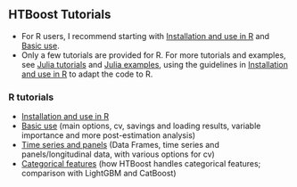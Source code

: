 ## HTBoost Tutorials

- For R users, I recommend starting with [Installation and use in R](tutorials_R/Installation_and_use_in_R.md) and [Basic use](tutorials_R/Basic_use.md).  
- Only a few tutorials are provided for R. For more tutorials and examples, see [Julia tutorials](Tutorials.md) and [Julia examples](Examples.md), using the guidelines in [Installation and use in R](tutorials_R/Installation_and_use_in_R.md) to adapt the code to R. 

### R tutorials 

  * [Installation and use in R](tutorials_R/Installation_and_use_in_R.md)
  * [Basic use](tutorials_R/Basic_use.md) (main options, cv, savings and loading results, variable importance and more post-estimation analysis)
  * [Time series and panels](tutorials_R/Time_series_and_panels.md) (Data Frames, time series and panels/longitudinal data, with various options for cv)
  * [Categorical features](tutorials_R/Categoricals.md) (how HTBoost handles categorical features; comparison with LightGBM and CatBoost)


